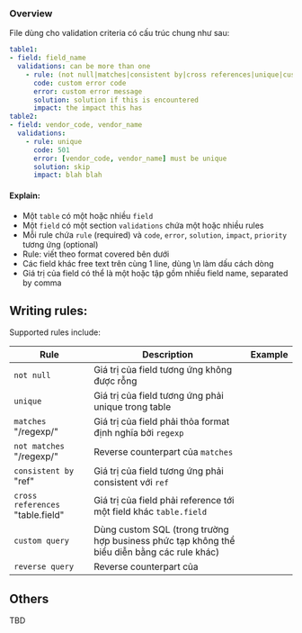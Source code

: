 ### Overview
File dùng cho validation criteria có cấu trúc chung như sau:
```yaml
table1:
- field: field_name
  validations: can be more than one
    - rule: (not null|matches|consistent by|cross references|unique|custom query|reverse query)
      code: custom error code
      error: custom error message
      solution: solution if this is encountered
      impact: the impact this has
table2:
- field: vendor_code, vendor_name
  validations:
    - rule: unique
      code: 501
      error: [vendor_code, vendor_name] must be unique
      solution: skip
      impact: blah blah
```

#### Explain:
+ Một `table` có một hoặc nhiều `field`
+ Một `field` có một section `validations` chứa một hoặc nhiều rules
+ Mỗi rule chứa `rule` (required) và `code`, `error`, `solution`, `impact`, `priority` tương ứng (optional)
+ Rule: viết theo format covered bên dưới
+ Các field khác free text trên cùng 1 line, dùng \n làm dấu cách dòng
+ Giá trị của field có thể là một hoặc tập gồm nhiều field name, separated by comma

## Writing rules:
Supported rules include:

| Rule | Description | Example |
| ---- | ----------- | ------- |
| `not null` | Giá trị của field tương ứng không được rỗng |  |
| `unique` | Giá trị của field tương ứng phải unique trong table |  |
| `matches` "/regexp/" | Giá trị của field phải thỏa format định nghĩa bởi `regexp` | |
| `not matches` "/regexp/" | Reverse counterpart của `matches` | |
| `consistent by` "ref" | Giá trị của field tương ứng phải consistent với `ref` | |
| `cross references` "table.field" | Giá trị của field phải reference tới một field khác `table.field` | |
| `custom query` | Dùng custom SQL (trong trường hợp business phức tạp không thể biểu diễn bằng các rule khác) | |
| `reverse query` | Reverse counterpart của | |

## Others
TBD

